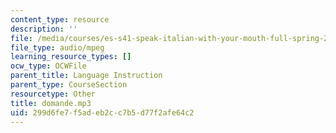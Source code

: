 ```yaml
---
content_type: resource
description: ''
file: /media/courses/es-s41-speak-italian-with-your-mouth-full-spring-2012/299d6fe7f5adeb2cc7b5d77f2afe64c2_domande.mp3
file_type: audio/mpeg
learning_resource_types: []
ocw_type: OCWFile
parent_title: Language Instruction
parent_type: CourseSection
resourcetype: Other
title: domande.mp3
uid: 299d6fe7-f5ad-eb2c-c7b5-d77f2afe64c2
---
```

